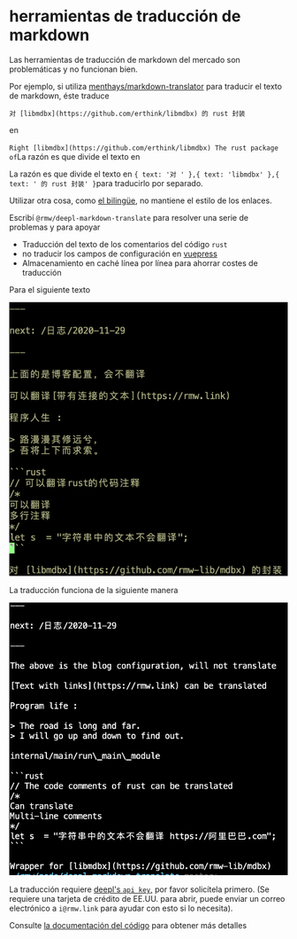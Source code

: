 # herramientas de traducción de markdown

Las herramientas de traducción de markdown del mercado son problemáticas y no funcionan bien.

Por ejemplo, si utiliza [menthays/markdown-translator](https://github.com/menthays/markdown-translator) para traducir el texto de markdown, éste traduce

`对 [libmdbx](https://github.com/erthink/libmdbx) 的 rust 封装`

en

`Right [libmdbx](https://github.com/erthink/libmdbx) The rust package of`La razón es que divide el texto en

La razón es que divide el texto en `{ text: '对 ' },{ text: 'libmdbx' },{ text: ' 的 rust 封装' }`para traducirlo por separado.

Utilizar otra cosa, como [el bilingüe](https://github.com/zjp-CN/bilingual/issues/22), no mantiene el estilo de los enlaces.

Escribí `@rmw/deepl-markdown-translate` para resolver una serie de problemas y para apoyar

* Traducción del texto de los comentarios del código `rust`
* no traducir los campos de configuración en [vuepress](https://v2.vuepress.vuejs.org/zh/reference/default-theme/frontmatter.html#prev)
* Almacenamiento en caché línea por línea para ahorrar costes de traducción

Para el siguiente texto

![](https://raw.githubusercontent.com/gcxfd/img/gh-pages/nc10t5.png)

La traducción funciona de la siguiente manera

![](https://raw.githubusercontent.com/gcxfd/img/gh-pages/CytFEw.png)

La traducción requiere [deepl's `api key`,](https://www.deepl.com/pro-api) por favor solicítela primero. (Se requiere una tarjeta de crédito de EE.UU. para abrir, puede enviar un correo electrónico a `i@rmw.link` para ayudar con esto si lo necesita).

Consulte [la documentación del código](https://www.npmjs.com/package/@rmw/deepl-markdown-translate) para obtener más detalles